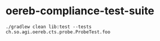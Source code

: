 # oereb-compliance-test-suite


```
./gradlew clean lib:test --tests ch.so.agi.oereb.cts.probe.ProbeTest.foo
```